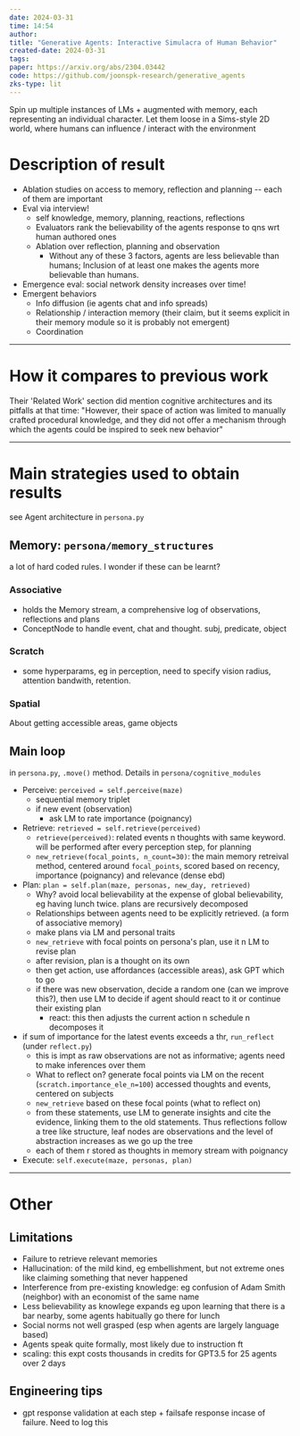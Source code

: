 ```yaml
---
date: 2024-03-31
time: 14:54
author: 
title: "Generative Agents: Interactive Simulacra of Human Behavior"
created-date: 2024-03-31
tags: 
paper: https://arxiv.org/abs/2304.03442
code: https://github.com/joonspk-research/generative_agents
zks-type: lit
---
```

Spin up multiple instances of LMs + augmented with memory, each representing an individual character. Let them loose in a Sims-style 2D world, where humans can influence / interact with the environment
# Description of result
- Ablation studies on access to memory, reflection and planning -- each of them are important
- Eval via interview!
    - self knowledge, memory, planning, reactions, reflections
    - Evaluators rank the believability of the agents response to qns wrt human authored ones
    - Ablation over reflection, planning and observation
	    - Without any of these 3 factors, agents are less believable than humans; Inclusion of at least one makes the agents more believable than humans.
- Emergence eval: social network density increases over time!
- Emergent behaviors
    - Info diffusion (ie agents chat and info spreads)
    - Relationship / interaction memory (their claim, but it seems explicit in their memory module so it is probably not emergent)
    - Coordination
---
# How it compares to previous work
Their 'Related Work' section did mention cognitive architectures and its pitfalls at that time: "However, their space of action was limited to manually crafted procedural knowledge, and they did not offer a mechanism through which the agents could be inspired to seek new behavior"

---
# Main strategies used to obtain results
see Agent architecture in `persona.py`

## Memory: `persona/memory_structures`
a lot of hard coded rules. I wonder if these can be learnt?
### Associative
- holds the Memory stream, a comprehensive log of observations, reflections and plans
- ConceptNode to handle event, chat and thought. subj, predicate, object
### Scratch
- some hyperparams, eg in perception, need to specify vision radius, attention bandwith, retention.
### Spatial
About getting accessible areas, game objects

## Main loop
in `persona.py`, `.move()` method. Details in `persona/cognitive_modules`
- Perceive: `perceived = self.perceive(maze)`
	- sequential memory triplet
	- if new event (observation)
		- ask LM to rate importance (poignancy)
- Retrieve: `retrieved = self.retrieve(perceived)`
	- `retrieve(perceived)`: related events n thoughts with same keyword. will be performed after every perception step, for planning
	- `new_retrieve(focal_points, n_count=30)`: the main memory retreival method, centered around `focal_points`, scored based on recency, importance (poignancy) and relevance (dense ebd)
- Plan: `plan = self.plan(maze, personas, new_day, retrieved)`
	- Why? avoid local believability at the expense of global believability, eg having lunch twice. plans are recursively decomposed
	- Relationships between agents need to be explicitly retrieved. (a form of associative memory)
	- make plans via LM and personal traits
	- `new_retrieve` with focal points on persona's plan, use it n LM to revise plan
	- after revision, plan is a thought on its own
	- then get action, use affordances (accessible areas), ask GPT which to go
	- if there was new observation, decide a random one (can we improve this?), then use LM to decide if agent should react to it or continue their existing plan
		- react: this then adjusts the current action n schedule n decomposes it
- if sum of importance for the latest events exceeds a thr, `run_reflect` (under `reflect.py`)
	- this is impt as raw observations are not as informative; agents need to make inferences over them
	- What to reflect on? generate focal points via LM on the recent (`scratch.importance_ele_n=100`) accessed thoughts and events, centered on subjects
	- `new_retrieve` based on these focal points (what to reflect on)
	- from these statements, use LM to generate insights and cite the evidence, linking them to the old statements. Thus reflections follow a tree like structure, leaf nodes are observations and the level of abstraction increases as we go up the tree
	- each of them r stored as thoughts in memory stream with poignancy
- Execute: `self.execute(maze, personas, plan)`

---

# Other
##  Limitations    
- Failure to retrieve relevant memories
- Hallucination: of the mild kind, eg embellishment, but not extreme ones like claiming something that never happened
- Interference from pre-existing knowledge: eg confusion of Adam Smith (neighbor) with an economist of the same name
- Less believability as knowlege expands eg upon learning that there is a bar nearby, some agents habitually go there for lunch
- Social norms not well grasped (esp when agents are largely language based)
- Agents speak quite formally, most likely due to instruction ft
- scaling: this expt costs thousands in credits for GPT3.5 for 25 agents over 2 days
## Engineering tips
- gpt response validation at each step + failsafe response incase of failure. Need to log this
